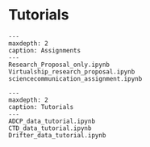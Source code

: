 # Tutorials

```{nbgallery}
---
maxdepth: 2
caption: Assignments
---
Research_Proposal_only.ipynb
Virtualship_research_proposal.ipynb
sciencecommunication_assignment.ipynb
```

```{nbgallery}
---
maxdepth: 2
caption: Tutorials
---
ADCP_data_tutorial.ipynb
CTD_data_tutorial.ipynb
Drifter_data_tutorial.ipynb
```
